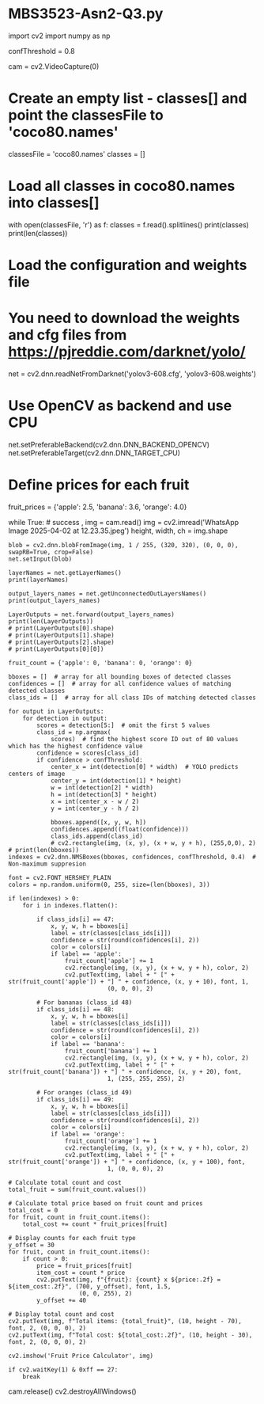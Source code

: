 # MBS3523-Asn2-Q3.py
import cv2
import numpy as np

confThreshold = 0.8

cam = cv2.VideoCapture(0)

# Create an empty list - classes[] and point the classesFile to 'coco80.names'
classesFile = 'coco80.names'
classes = []
# Load all classes in coco80.names into classes[]
with open(classesFile, 'r') as f:
    classes = f.read().splitlines()
    print(classes)
    print(len(classes))

# Load the configuration and weights file
# You need to download the weights and cfg files from https://pjreddie.com/darknet/yolo/
net = cv2.dnn.readNetFromDarknet('yolov3-608.cfg', 'yolov3-608.weights')
# Use OpenCV as backend and use CPU
net.setPreferableBackend(cv2.dnn.DNN_BACKEND_OPENCV)
net.setPreferableTarget(cv2.dnn.DNN_TARGET_CPU)

# Define prices for each fruit
fruit_prices = {'apple': 2.5, 'banana': 3.6, 'orange': 4.0}

while True:
    # success , img = cam.read()
    img = cv2.imread('WhatsApp Image 2025-04-02 at 12.23.35.jpeg')
    height, width, ch = img.shape

    blob = cv2.dnn.blobFromImage(img, 1 / 255, (320, 320), (0, 0, 0), swapRB=True, crop=False)
    net.setInput(blob)

    layerNames = net.getLayerNames()
    print(layerNames)

    output_layers_names = net.getUnconnectedOutLayersNames()
    print(output_layers_names)

    LayerOutputs = net.forward(output_layers_names)
    print(len(LayerOutputs))
    # print(LayerOutputs[0].shape)
    # print(LayerOutputs[1].shape)
    # print(LayerOutputs[2].shape)
    # print(LayerOutputs[0][0])

    fruit_count = {'apple': 0, 'banana': 0, 'orange': 0}

    bboxes = []  # array for all bounding boxes of detected classes
    confidences = []  # array for all confidence values of matching detected classes
    class_ids = []  # array for all class IDs of matching detected classes

    for output in LayerOutputs:
        for detection in output:
            scores = detection[5:]  # omit the first 5 values
            class_id = np.argmax(
                scores)  # find the highest score ID out of 80 values which has the highest confidence value
            confidence = scores[class_id]
            if confidence > confThreshold:
                center_x = int(detection[0] * width)  # YOLO predicts centers of image
                center_y = int(detection[1] * height)
                w = int(detection[2] * width)
                h = int(detection[3] * height)
                x = int(center_x - w / 2)
                y = int(center_y - h / 2)

                bboxes.append([x, y, w, h])
                confidences.append((float(confidence)))
                class_ids.append(class_id)
                # cv2.rectangle(img, (x, y), (x + w, y + h), (255,0,0), 2)
    # print(len(bboxes))
    indexes = cv2.dnn.NMSBoxes(bboxes, confidences, confThreshold, 0.4)  # Non-maximum suppresion

    font = cv2.FONT_HERSHEY_PLAIN
    colors = np.random.uniform(0, 255, size=(len(bboxes), 3))

    if len(indexes) > 0:
        for i in indexes.flatten():

            if class_ids[i] == 47:
                x, y, w, h = bboxes[i]
                label = str(classes[class_ids[i]])
                confidence = str(round(confidences[i], 2))
                color = colors[i]
                if label == 'apple':
                    fruit_count['apple'] += 1
                    cv2.rectangle(img, (x, y), (x + w, y + h), color, 2)
                    cv2.putText(img, label + " [" + str(fruit_count['apple']) + "] " + confidence, (x, y + 10), font, 1,
                                (0, 0, 0), 2)

            # For bananas (class_id 48)
            if class_ids[i] == 48:
                x, y, w, h = bboxes[i]
                label = str(classes[class_ids[i]])
                confidence = str(round(confidences[i], 2))
                color = colors[i]
                if label == 'banana':
                    fruit_count['banana'] += 1
                    cv2.rectangle(img, (x, y), (x + w, y + h), color, 2)
                    cv2.putText(img, label + " [" + str(fruit_count['banana']) + "] " + confidence, (x, y + 20), font,
                                1, (255, 255, 255), 2)

            # For oranges (class_id 49)
            if class_ids[i] == 49:
                x, y, w, h = bboxes[i]
                label = str(classes[class_ids[i]])
                confidence = str(round(confidences[i], 2))
                color = colors[i]
                if label == 'orange':
                    fruit_count['orange'] += 1
                    cv2.rectangle(img, (x, y), (x + w, y + h), color, 2)
                    cv2.putText(img, label + " [" + str(fruit_count['orange']) + "] " + confidence, (x, y + 100), font,
                                1, (0, 0, 0), 2)

    # Calculate total count and cost
    total_fruit = sum(fruit_count.values())

    # Calculate total price based on fruit count and prices
    total_cost = 0
    for fruit, count in fruit_count.items():
        total_cost += count * fruit_prices[fruit]

    # Display counts for each fruit type
    y_offset = 30
    for fruit, count in fruit_count.items():
        if count > 0:
            price = fruit_prices[fruit]
            item_cost = count * price
            cv2.putText(img, f"{fruit}: {count} x ${price:.2f} = ${item_cost:.2f}", (700, y_offset), font, 1.5,
                        (0, 0, 255), 2)
            y_offset += 40

    # Display total count and cost
    cv2.putText(img, f"Total items: {total_fruit}", (10, height - 70), font, 2, (0, 0, 0), 2)
    cv2.putText(img, f"Total cost: ${total_cost:.2f}", (10, height - 30), font, 2, (0, 0, 0), 2)

    cv2.imshow('Fruit Price Calculator', img)

    if cv2.waitKey(1) & 0xff == 27:
        break
cam.release()
cv2.destroyAllWindows()
